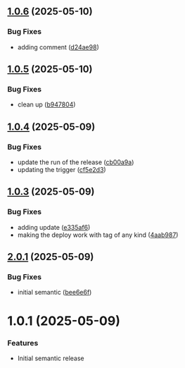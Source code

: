 ## [1.0.6](https://github.com/eco/eco-chains/compare/v1.0.5...v1.0.6) (2025-05-10)


### Bug Fixes

* adding comment ([d24ae98](https://github.com/eco/eco-chains/commit/d24ae98512bda961b368b54f465a0db49aef41fb))

## [1.0.5](https://github.com/eco/eco-chains/compare/v1.0.4...v1.0.5) (2025-05-10)


### Bug Fixes

* clean up ([b947804](https://github.com/eco/eco-chains/commit/b94780475a70be63341f8934552df815a306be1c))

## [1.0.4](https://github.com/eco/eco-chains/compare/v1.0.3...v1.0.4) (2025-05-09)


### Bug Fixes

* update the run of the release ([cb00a9a](https://github.com/eco/eco-chains/commit/cb00a9a77e657cbe83130a391de451a540ddd403))
* updating the trigger ([cf5e2d3](https://github.com/eco/eco-chains/commit/cf5e2d38602569c1bdf4d7e98f59a812faa7aca1))

## [1.0.3](https://github.com/eco/eco-chains/compare/v1.0.2...v1.0.3) (2025-05-09)


### Bug Fixes

* adding update ([e335af6](https://github.com/eco/eco-chains/commit/e335af6f703075376aa8c4fdfb1c5dad17278627))
* making the deploy work with tag of any kind ([4aab987](https://github.com/eco/eco-chains/commit/4aab9871bde516aa88be982cb23e5e842d821933))

## [2.0.1](https://github.com/eco/eco-chains/compare/v1.0.1...v1.0.2) (2025-05-09)


### Bug Fixes

* initial semantic ([bee6e6f](https://github.com/eco/eco-chains/commit/bee6e6fed8f0d03de770548d2dfaf5b0be4f4bf4))

# 1.0.1 (2025-05-09)


### Features

* Initial semantic release
